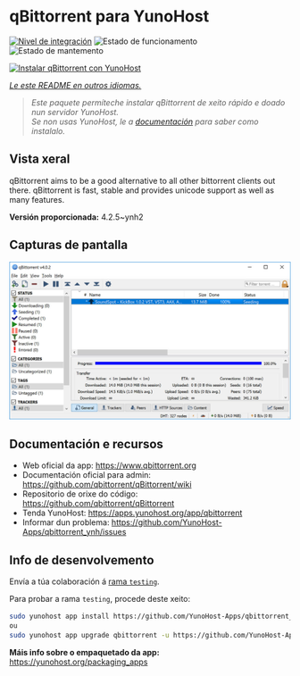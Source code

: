 <!--
NOTA: Este README foi creado automáticamente por <https://github.com/YunoHost/apps/tree/master/tools/readme_generator>
NON debe editarse manualmente.
-->

# qBittorrent para YunoHost

[![Nivel de integración](https://dash.yunohost.org/integration/qbittorrent.svg)](https://dash.yunohost.org/appci/app/qbittorrent) ![Estado de funcionamento](https://ci-apps.yunohost.org/ci/badges/qbittorrent.status.svg) ![Estado de mantemento](https://ci-apps.yunohost.org/ci/badges/qbittorrent.maintain.svg)

[![Instalar qBittorrent con YunoHost](https://install-app.yunohost.org/install-with-yunohost.svg)](https://install-app.yunohost.org/?app=qbittorrent)

*[Le este README en outros idiomas.](./ALL_README.md)*

> *Este paquete permíteche instalar qBittorrent de xeito rápido e doado nun servidor YunoHost.*  
> *Se non usas YunoHost, le a [documentación](https://yunohost.org/install) para saber como instalalo.*

## Vista xeral

qBittorrent aims to be a good alternative to all other bittorrent clients out there. qBittorrent is fast, stable and provides unicode support as well as many features.

**Versión proporcionada:** 4.2.5~ynh2

## Capturas de pantalla

![Captura de pantalla de qBittorrent](./doc/screenshots/qbittorrent.jpg)

## Documentación e recursos

- Web oficial da app: <https://www.qbittorrent.org>
- Documentación oficial para admin: <https://github.com/qbittorrent/qBittorrent/wiki>
- Repositorio de orixe do código: <https://github.com/qbittorrent/qBittorrent>
- Tenda YunoHost: <https://apps.yunohost.org/app/qbittorrent>
- Informar dun problema: <https://github.com/YunoHost-Apps/qbittorrent_ynh/issues>

## Info de desenvolvemento

Envía a túa colaboración á [rama `testing`](https://github.com/YunoHost-Apps/qbittorrent_ynh/tree/testing).

Para probar a rama `testing`, procede deste xeito:

```bash
sudo yunohost app install https://github.com/YunoHost-Apps/qbittorrent_ynh/tree/testing --debug
ou
sudo yunohost app upgrade qbittorrent -u https://github.com/YunoHost-Apps/qbittorrent_ynh/tree/testing --debug
```

**Máis info sobre o empaquetado da app:** <https://yunohost.org/packaging_apps>

